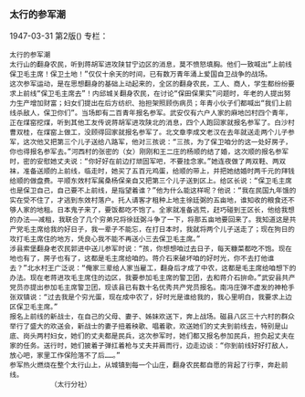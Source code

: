 ### 太行的参军潮

1947-03-31
第2版()
专栏：

    太行的参军潮
    太行山的翻身农民，听到蒋胡军进攻陕甘宁边区的消息，莫不愤怒填胸。他们一致喊出“上前线保卫毛主席！保卫土地！”仅仅十余天的时间，已有数万青年涌上爱国自卫战争的战场。
    这次参军运动，是在思想翻身的基础上动起来的，全区的翻身农民，工人、商人，学生都纷纷要求上前线“保卫毛主席去”！内邱城关翻身农民，在讨论“保田保果实”问题时，年老的人提出努力生产增加财富；妇女们提出在后方纺织、抬担架照顾伤病员；年青小伙子们都喊出“我们上前线杀敌人，保卫你们”。当场即有二百青年报名参军。武安仅有六户人家的麻地凹村四个青年，正在煤窑挖煤，听到其他工友传说蒋胡军进攻陕北的消息，四个人跑回家就报名参军了。白沙村曹双桂，在煤窑上做工，没顾得回家就报名参军了。北文章李成文老汉在去年就送走两个儿子参军，这次他又把第三个儿子送给八路军，他对三孩说：“三孩，为了保卫咱分的这一处好房子，你也得报名参军去。”河西村的张密的（女）刚刚和王二庄的杨顺的结了婚，这次顺的报名参军时，密的安慰她丈夫说：“你好好在前边打顽固军吧，不要挂念家。”她连夜做了两双鞋、两双袜，准备送顺的上前线，临走时，她买了五百元鸡蛋，给顺的带上，并把她结婚时两千元的拜钱给顺的做盘费。平顺东效村军属桑杨保亲自又把第三个儿子送到区上。给区长说：“保卫毛主席也是保卫自己，自己要不上前线，是指望着谁？”他为什么能这样呢？他说：“我在民国九年饿的实在受不住了，才逃到东效村落户。托人请客才租种上地主徐廷弼的五亩地，谁知收的粮食还不够人家的地租。日本鬼子来了，要饭都吃不饱了。全家就准备逃荒，赶巧碰到王区长，他给我想的办法——减租，我联合了几个穷弟兄将徐廷弼斗争了一下，将那五亩地要回来了。我知道这是共产党毛主席给我的好日子，我一辈子不能忘，在打日本时，我就将两个儿子送走了；现在狗日的攻打毛主席住的地方，凭良心我不能不再送小三去保卫毛主席。”
    涉县索堡翻身老农民郭进中送儿参军时说：“孩，你想想咱过去日子，每天糠菜都吃不饱。现在地也有了，房子也有了，这都是毛主席给咱的。蒋介石来破坏咱的好时光，你不去打他谁去？”北水村王广泛说：“俺家三辈给人家当雇工，翻身后才成了中农，这都是毛主席给咱想下的办法。现在老蒋进攻毛主席住的边区，我要参加毛主席的警卫团，去和蒋介石拚命。”武安县共产党员亦提出参加毛主席警卫团，现该县已有数十名优秀共产党员报名。南冯庄弹不虚发的神枪手张双镇说：“过去我是个穷光蛋，现在成中农了，好时光是谁给我的，我心里明白，我要求上边区保卫毛主席。”
    报名上前线的新战士，在自己的父母、妻子、姊妹欢送下，奔上战场。磁县八区三十六村的群众举行了盛大的欢送会，新战士的妻子扭着秧歌、唱着歌，欢送她们的丈夫到前线去，特别是山底、岗头两村妇女，她们的丈夫都是民兵，这次参军时，她们都又报名参加民兵，担负起丈夫在家的任务。送行时，她们披着子弹扛着枪与丈夫并肩而行，边走边谈：“你到前线好好打敌人，放心吧，家里工作保险落不了后……。”
    参军热火燃烧在整个太行山上，从城镇到每一个山庄，翻身农民都自愿的背起了行李，奔赴前线。
              （太行分社）
